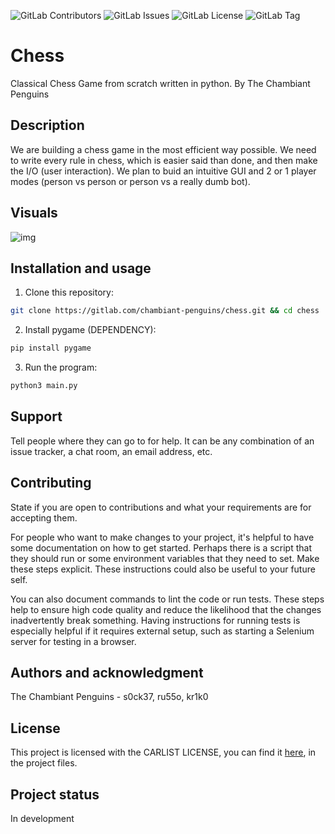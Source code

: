 ![GitLab Contributors](https://img.shields.io/gitlab/contributors/chambiant-penguins%2Fchess)
![GitLab Issues](https://img.shields.io/gitlab/issues/open/chambiant-penguins%2Fchess)
![GitLab License](https://img.shields.io/gitlab/license/chambiant-penguins%2Fchess)
![GitLab Tag](https://img.shields.io/gitlab/v/tag/chambiant-penguins%2Fchess)
# Chess
Classical Chess Game from scratch written in python.
By The Chambiant Penguins

## Description
We are building a chess game in the most efficient way possible. We need to write every rule in chess,
which is easier said than done, and then make the I/O (user interaction). We plan to buid an intuitive GUI
and 2 or 1 player modes (person vs person or person vs a really dumb bot).

## Visuals

![img](https://i.postimg.cc/9cR7xMyd/ndice.png)

## Installation and usage
1. Clone this repository:
```bash
git clone https://gitlab.com/chambiant-penguins/chess.git && cd chess
```
2. Install pygame (DEPENDENCY):
```bash
pip install pygame
```
3. Run the program:
```bash
python3 main.py
```
## Support
Tell people where they can go to for help. It can be any combination of an issue tracker, a chat room, an email address, etc.

## Contributing
State if you are open to contributions and what your requirements are for accepting them.

For people who want to make changes to your project, it's helpful to have some documentation on how to get started. Perhaps there is a script that they should run or some environment variables that they need to set. Make these steps explicit. These instructions could also be useful to your future self.

You can also document commands to lint the code or run tests. These steps help to ensure high code quality and reduce the likelihood that the changes inadvertently break something. Having instructions for running tests is especially helpful if it requires external setup, such as starting a Selenium server for testing in a browser.

## Authors and acknowledgment
The Chambiant Penguins - s0ck37, ru55o, kr1k0

## License
This project is licensed with the CARLIST LICENSE, you can find it [here](https://gitlab.com/chambiant-penguins/chess/-/blob/main/LICENSE), in the project files.

## Project status
In development
